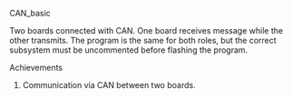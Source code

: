 CAN_basic

Two boards connected with CAN. One board receives message while the other transmits.
The program is the same for both roles, but the correct subsystem must be uncommented before flashing the program.

Achievements
 1. Communication via CAN between two boards.

